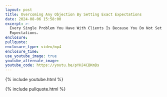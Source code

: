 ```yaml
---
layout: post
title: Overcoming Any Objection By Setting Exact Expectations
date: 2024-08-06 15:58:00
excerpt: >-
  Every Single Problem You Have With Clients Is Because You Do Not Set
  Expectations. 
enclosure:
pullquote:
enclosure_type: video/mp4
enclosure_time:
use_youtube_image: true
youtube_alternate_image:
youtube_code: https://youtu.be/pYHJ4CBKmBs
---
```

{% include youtube.html %}

{% include pullquote.html %}
